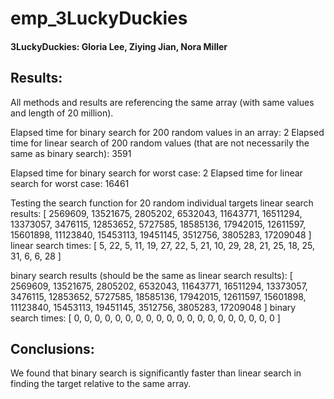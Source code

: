 # emp_3LuckyDuckies

#### 3LuckyDuckies: Gloria Lee, Ziying Jian, Nora Miller

## Results:

All methods and results are referencing the same array (with same values and length of 20 million). 

Elapsed time for binary search for 200 random values in an array: 2
Elapsed time for linear search of 200 random values (that are not necessarily the same as binary search): 3591

Elapsed time for binary search for worst case: 2
Elapsed time for linear search for worst case: 16461

Testing the search function for 20 random individual targets
linear search results: [ 2569609, 13521675, 2805202, 6532043, 11643771, 16511294, 13373057, 3476115, 12853652, 5727585, 18585136, 17942015, 12611597, 15601898, 11123840, 15453113, 19451145, 3512756, 3805283, 17209048 ]
linear search times: [ 5, 22, 5, 11, 19, 27, 22, 5, 21, 10, 29, 28, 21, 25, 18, 25, 31, 6, 6, 28 ]

binary search results (should be the same as linear search results): [ 2569609, 13521675, 2805202, 6532043, 11643771, 16511294, 13373057, 3476115, 12853652, 5727585, 18585136, 17942015, 12611597, 15601898, 11123840, 15453113, 19451145, 3512756, 3805283, 17209048 ]
binary search times: [ 0, 0, 0, 0, 0, 0, 0, 0, 0, 0, 0, 0, 0, 0, 0, 0, 0, 0, 0, 0 ]

## Conclusions:

We found that binary search is significantly faster than linear search in finding the target relative to the same array. 

